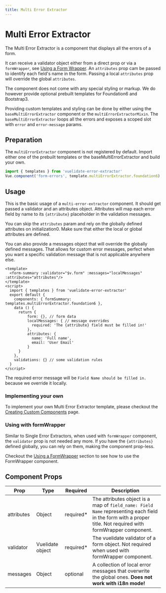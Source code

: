```yaml
---
title: Multi Error Extractor
---
```


# Multi Error Extractor
The Multi Error Extractor is a component that displays all the errors of a form.

It can receive a validator object either from a direct prop or via a `formWrapper`, see [Using a Form Wrapper](form_wrapper.md). 
An `attributes` prop cam be passed to identify each field's name in the form. Passing a local `attributes` prop will override the global `attributes`.

The component does not come with any special styling or markup. We do however provide optional prebuilt templates for Foundation6 and Bootstrap3.

Providing custom templates and styling can be done by either using the `baseMultiErrorExtractor` component or the `multiErrorExtractorMixin`. 
The `baseMultiErrorExtractor` loops all the errors and exposes a scoped slot with `error` and `error-message` params.

## Preparation
The `multiErrorExtractor` component is not registered by default. Import either one of the prebuilt templates or the baseMultiErrorExtractor and build your own.

```js
import { templates } from 'vuelidate-error-extractor'
Vue.component('form-errors', template.multiErrorExtractor.foundation6)
```

## Usage

This is the basic usage of a `multi-error-extractor` component. It should get passed a validator and an attributes object.
Attributes will map each error field by name to its `{attribute}` placeholder in the validation messages.

You can skip the `attributes` param and rely on the globally defined attributes on initialization0. Make sure that either the local or global attributes are defined.
 
You can also provide a messages object that will override the globally defined messages. That allows for custom error messages, perfect when you want a specific validation message that is not applicable anywhere else.


```vue
<template>
  <form-summary :validator="$v.form" :messages="localMessages" :attributes="attributes"/>
</template>
<script>
  import { templates } from 'vuelidate-error-extractor'
  export default {
    components: { formSummary: templates.multiErrorExtractor.foundation6 },
    data () {
      return {
          form: {}, // form data
          localMessages: { // message overrides
            required: 'The {attribute} field must be filled in!'
          },
          attributes: {
            name: 'Full name',
            email: 'User Email'
          }
      }
    },
    validations: {} // some validation rules
  }
</script>
```

The required error message will be `Field Name should be filled in.` because we override it locally.

### Implementing your own

To implement your own Multi Error Extractor template, please checkout the [Creating Custom Components](custom_templates.md#multi-error-extractor-component) page.

### Using with formWrapper

Similar to Single Error Extractors, when used with `formWrapper` component, the `validator` prop is not needed any more. If you have the `{attributes}`  defined globally, you can rely on them, making the component prop-less.

Checkout the [Using a FormWrapper](form_wrapper.md) section to see how to use the FormWrapper component.

## Component Props

| Prop            | Type             | Required  | Description                                                                                                                                                                                                                         |
| --------------- | ---------------- | --------  | -------------------------------------------------------------------------------------------------------------------------------------------------------------- |
| attributes      | Object           | required* | The attributes object is a map of `field_name: Field Name` representing each field in the form with a proper title. Not required with formWrapper component.   |
| validator       | Vuelidate object | required* | The vuelidate validator of a form object. Not required when used with formWrapper component.                                                                   |
| messages        | Object           | optional  | A collection of local error messages that overwrite the global ones. **Does not work with i18n mode!**                                                         |
